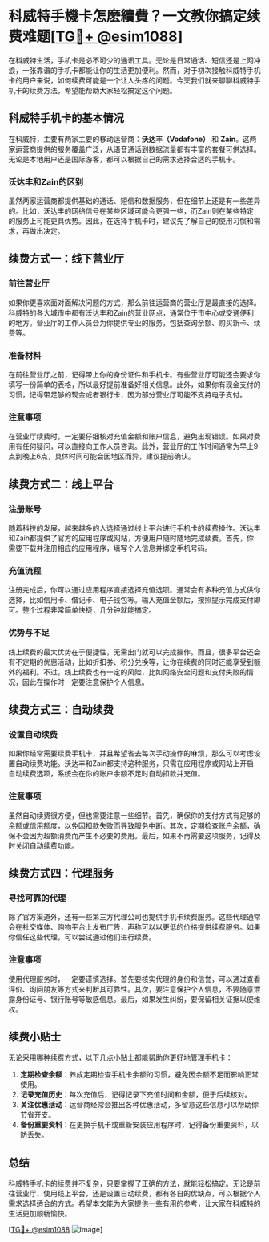 # 科威特手機卡怎麽續費？一文教你搞定续费难题[[TG💪+ @esim1088](https://t.me/s/esim1088)]

在科威特生活，手机卡是必不可少的通讯工具。无论是日常通话、短信还是上网冲浪，一张靠谱的手机卡都能让你的生活更加便利。然而，对于初次接触科威特手机卡的用户来说，如何续费可能是一个让人头疼的问题。今天我们就来聊聊科威特手机卡的续费方法，希望能帮助大家轻松搞定这个问题。

## 科威特手机卡的基本情况

在科威特，主要有两家主要的移动运营商：**沃达丰（Vodafone）** 和 **Zain**。这两家运营商提供的服务覆盖广泛，从语音通话到数据流量都有丰富的套餐可供选择。无论是本地用户还是国际游客，都可以根据自己的需求选择合适的手机卡。

### 沃达丰和Zain的区别

虽然两家运营商都提供基础的通话、短信和数据服务，但在细节上还是有一些差异的。比如，沃达丰的网络信号在某些区域可能会更强一些，而Zain则在某些特定的服务上可能更具优势。因此，在选择手机卡时，建议先了解自己的使用习惯和需求，再做出决定。

## 续费方式一：线下营业厅

### 前往营业厅

如果你更喜欢面对面解决问题的方式，那么前往运营商的营业厅是最直接的选择。科威特的各大城市中都有沃达丰和Zain的营业网点，通常位于市中心或交通便利的地方。营业厅的工作人员会为你提供专业的服务，包括查询余额、购买新卡、续费等。

### 准备材料

在前往营业厅之前，记得带上你的身份证件和手机卡。有些营业厅可能还会要求你填写一份简单的表格，所以最好提前准备好相关信息。此外，如果你有现金支付的习惯，记得带足够的现金或者银行卡，因为部分营业厅可能不支持电子支付。

### 注意事项

在营业厅续费时，一定要仔细核对充值金额和账户信息，避免出现错误。如果对费用有任何疑问，可以直接向工作人员咨询。此外，营业厅的工作时间通常为早上9点到晚上6点，具体时间可能会因地区而异，建议提前确认。

## 续费方式二：线上平台

### 注册账号

随着科技的发展，越来越多的人选择通过线上平台进行手机卡的续费操作。沃达丰和Zain都提供了官方的应用程序或网站，方便用户随时随地完成续费。首先，你需要下载并注册相应的应用程序，填写个人信息并绑定手机号码。

### 充值流程

注册完成后，你可以通过应用程序直接选择充值选项。通常会有多种充值方式供你选择，比如信用卡、借记卡、电子钱包等。输入充值金额后，按照提示完成支付即可。整个过程非常简单快捷，几分钟就能搞定。

### 优势与不足

线上续费的最大优势在于便捷性，无需出门就可以完成操作。而且，很多平台还会有不定期的优惠活动，比如折扣券、积分兑换等，让你在续费的同时还能享受到额外的福利。不过，线上续费也有一定的风险，比如网络安全问题和支付失败的情况，因此在操作时一定要注意保护个人信息。

## 续费方式三：自动续费

### 设置自动续费

如果你经常需要续费手机卡，并且希望省去每次手动操作的麻烦，那么可以考虑设置自动续费功能。沃达丰和Zain都支持这种服务，只需在应用程序或网站上开启自动续费选项，系统会在你的账户余额不足时自动扣款并充值。

### 注意事项

虽然自动续费很方便，但也需要注意一些细节。首先，确保你的支付方式有足够的余额或信用额度，以免因扣款失败而导致服务中断。其次，定期检查账户余额，确保不会因为超额消费而产生不必要的费用。最后，如果不再需要这项服务，记得及时关闭自动续费功能。

## 续费方式四：代理服务

### 寻找可靠的代理

除了官方渠道外，还有一些第三方代理公司也提供手机卡续费服务。这些代理通常会在社交媒体、购物平台上发布广告，声称可以以更低的价格提供续费服务。如果你信任这些代理，可以尝试通过他们进行续费。

### 注意事项

使用代理服务时，一定要谨慎选择。首先要核实代理的身份和信誉，可以通过查看评价、询问朋友等方式来判断其可靠性。其次，要注意保护个人信息，不要随意泄露身份证号、银行账号等敏感信息。最后，如果发生纠纷，要保留相关证据以便维权。

## 续费小贴士

无论采用哪种续费方式，以下几点小贴士都能帮助你更好地管理手机卡：

1. **定期检查余额**：养成定期检查手机卡余额的习惯，避免因余额不足而影响正常使用。
2. **记录充值历史**：每次充值后，记得记录下充值时间和金额，便于后续核对。
3. **关注优惠活动**：运营商经常会推出各种优惠活动，多留意这些信息可以帮助你节省开支。
4. **备份重要资料**：在更换手机卡或重新安装应用程序时，记得备份重要资料，以防丢失。

## 总结

科威特手机卡的续费并不复杂，只要掌握了正确的方法，就能轻松搞定。无论是前往营业厅、使用线上平台，还是设置自动续费，都有各自的优缺点，可以根据个人需求选择适合的方式。希望本文能为大家提供一些有用的参考，让大家在科威特的生活更加顺畅愉快。

[[TG💪+ @esim1088](https://t.me/s/esim1088) ![Image](https://i.postimg.cc/4NQfJmqS/Snipaste-2025-05-13-00-14-12.png)]